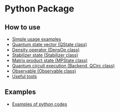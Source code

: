 Python Package
==============

## How to use

- [Simple usage examples](usage/basic_en.md)
- [Quantum state vector (QState class)](usage/qstate_en.md)
- [Density operator (DensOp class)](usage/densop_en.md)
- [Stabilizer state (Stabilizer class)](usage/stabilizer_en.md)
- [Matrix product state (MPState class)](usage/mpstate_en.md)
- [Quantum circuit execution (Backend, QCirc class)](usage/qcirc_en.md)
- [Observable (Observable class)](usage/observable_en.md)
- [Useful tools](usage/tools_en.md)

## Examples

- [Examples of python codes](https://github.com/samn33/qlazy/tree/master/example/py)
